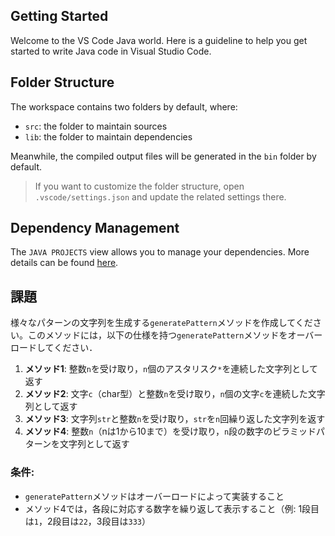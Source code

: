 ## Getting Started

Welcome to the VS Code Java world. Here is a guideline to help you get started to write Java code in Visual Studio Code.

## Folder Structure

The workspace contains two folders by default, where:

- `src`: the folder to maintain sources
- `lib`: the folder to maintain dependencies

Meanwhile, the compiled output files will be generated in the `bin` folder by default.

> If you want to customize the folder structure, open `.vscode/settings.json` and update the related settings there.

## Dependency Management

The `JAVA PROJECTS` view allows you to manage your dependencies. More details can be found [here](https://github.com/microsoft/vscode-java-dependency#manage-dependencies).

## 課題

様々なパターンの文字列を生成する`generatePattern`メソッドを作成してください。このメソッドには，以下の仕様を持つ`generatePattern`メソッドをオーバーロードしてください．

1. **メソッド1**: 整数`n`を受け取り，`n`個のアスタリスク`*`を連続した文字列として返す
2. **メソッド2**: 文字`c`（char型）と整数`n`を受け取り，`n`個の文字`c`を連続した文字列として返す
3. **メソッド3**: 文字列`str`と整数`n`を受け取り，`str`を`n`回繰り返した文字列を返す
4. **メソッド4**: 整数`n`（nは1から10まで）を受け取り，`n`段の数字のピラミッドパターンを文字列として返す

### **条件**:

- `generatePattern`メソッドはオーバーロードによって実装すること
- メソッド4では，各段に対応する数字を繰り返して表示すること（例: 1段目は`1`，2段目は`22`，3段目は`333`）